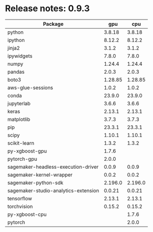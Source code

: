 # Release notes: 0.9.3

Package | gpu| cpu
---|---|---
python|3.8.18|3.8.18
ipython|8.12.2|8.12.2
jinja2|3.1.2|3.1.2
ipywidgets|7.8.0|7.8.0
numpy|1.24.4|1.24.4
pandas|2.0.3|2.0.3
boto3|1.28.85|1.28.85
aws-glue-sessions|1.0.2|1.0.2
conda|23.9.0|23.9.0
jupyterlab|3.6.6|3.6.6
keras|2.13.1|2.13.1
matplotlib|3.7.3|3.7.3
pip|23.3.1|23.3.1
scipy|1.10.1|1.10.1
scikit-learn|1.3.2|1.3.2
py-xgboost-gpu|1.7.6| 
pytorch-gpu|2.0.0| 
sagemaker-headless-execution-driver|0.0.9|0.0.9
sagemaker-kernel-wrapper|0.0.2|0.0.2
sagemaker-python-sdk|2.196.0|2.196.0
sagemaker-studio-analytics-extension|0.0.21|0.0.21
tensorflow|2.13.1|2.13.1
torchvision|0.15.2|0.15.2
py-xgboost-cpu| |1.7.6
pytorch| |2.0.0
